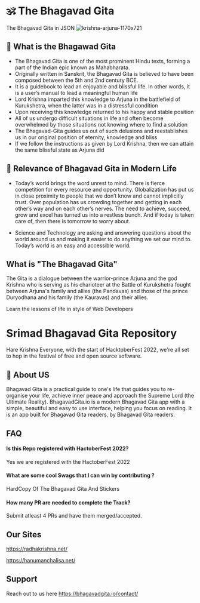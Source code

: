 
# 🕉️ The Bhagavad Gita
The Bhagavad Gita in JSON
![krishna-arjuna-1170x721](https://user-images.githubusercontent.com/62856848/194565916-2f0d5a4e-a038-4dcf-ba8d-1fd4f789a4a0.png)

## 🙏 What is the Bhagawad Gita
- The Bhagavad Gita is one of the most prominent Hindu texts, forming a part of the Indian epic known as Mahabharata. 
- Originally written in Sanskrit, the Bhagavad Gita is believed to have been composed between the 5th and 2nd century BCE.
- It is a guidebook to lead an enjoyable and blissful life. In other words, it is a user’s manual to lead a meaningful human life
- Lord Krishna imparted this knowledge to Arjuna in the battlefield of Kurukshetra, when the latter was in a distressful condition
- Upon receiving this knowledge returned to his happy and stable position
- All of us undergo difficult situations in life and often become overwhelmed by those situations not knowing where to find a solution
- The Bhagavad-Gita guides us out of such delusions and reestablishes us in our original position of eternity, knowledge and bliss
- If we follow the instructions as given by Lord Krishna, then we can attain the same blissful state as Arjuna did

## 🌸 Relevance of Bhagavad Gita in Modern Life
- Today’s world brings the word unrest to mind. There is fierce competition for every resource and opportunity. Globalization has put us in close proximity to people that we don’t know and cannot implicitly trust. Over population has us crowding together and getting in each other’s way and on each other’s nerves. The need to achieve, succeed, grow and excel has turned us into a restless bunch. And if today is taken care of, then there is tomorrow to worry about.

- Science and Technology are asking and answering questions about the world around us and making it easier to do anything we set our mind to. Today’s world is an easy and accessible world. 


## What is "The Bhagavad Gita"
The Gita is a dialogue between the warrior-prince Arjuna and the god Krishna who is serving as his charioteer at the Battle of Kurukshetra fought between Arjuna's family and allies (the Pandavas) and those of the prince Duryodhana and his family (the Kauravas) and their allies.


Learn the lessons of life in style of Web Developers


# Srimad Bhagavad Gita Repository 
Hare Krishna Everyone,
with the start of HacktoberFest 2022, we're all set to hop in the festival of free and open source software.



## 🚀 About US
Bhagavad Gita is a practical guide to one's life that guides you to re-organise your life, achieve inner peace and approach the Supreme Lord (the Ultimate Reality).
BhagavadGita.io is a modern Bhagavad Gita app with a simple, beautiful and easy to use interface, helping you focus on reading. It is an app built for Bhagavad Gita readers, by Bhagavad Gita readers.


## FAQ

#### Is this Repo registered with HactoberFest 2022?

Yes we are registered with the HactoberFest 2022

#### What are some cool Swags that I can win by contributing ?

 HardCopy Of The Bhagavad Gita And Stickers

#### How many PR are needed to complete the Track?
Submit atleast 4 PRs and have them merged/accepted.



## Our Sites 

https://radhakrishna.net/
 
https://hanumanchalisa.net/


## Support

 Reach out to us here 
 https://bhagavadgita.io/contact/


